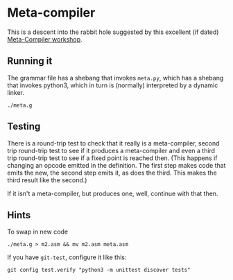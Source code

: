# Meta-compiler

This is a descent into the rabbit hole suggested by this excellent (if dated)
[Meta-Compiler workshop](http://www.bayfronttechnologies.com/mc_workshop.html).

## Running it

The grammar file has a shebang that invokes `meta.py`, which has a  shebang
that invokes python3, which in turn is (normally) interpreted by a dynamic
linker.

    ./meta.g


## Testing

There is a round-trip test to check that it really is a meta-compiler,
second trip round-trip test to see if it produces a meta-compiler and even
a third trip round-trip test to see if a fixed point is reached then.
(This happens if changing an opcode emitted in the definition. The first
step makes code that emits the new, the second step emits it, as does the
third. This makes the third result like the second.)

If it isn't a meta-compiler, but produces one, well, continue with that then.

## Hints

To swap in new code

    ./meta.g > m2.asm && mv m2.asm meta.asm

If you have `git-test`, configure it like this:

    git config test.verify "python3 -m unittest discover tests"
